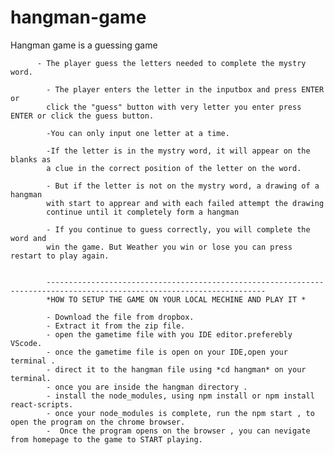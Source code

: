# hangman-game
Hangman game is a guessing game

          - The player guess the letters needed to complete the mystry word.
          
            - The player enters the letter in the inputbox and press ENTER or
            click the "guess" button with very letter you enter press ENTER or click the guess button.
            
            -You can only input one letter at a time.
        
            -If the letter is in the mystry word, it will appear on the blanks as
            a clue in the correct position of the letter on the word.
        
            - But if the letter is not on the mystry word, a drawing of a hangman
            with start to apprear and with each failed attempt the drawing
            continue until it completely form a hangman
          
            - If you continue to guess correctly, you will complete the word and
            win the game. But Weather you win or lose you can press restart to play again.


            -----------------------------------------------------------------------------------------------------------------------
            *HOW TO SETUP THE GAME ON YOUR LOCAL MECHINE AND PLAY IT *

            - Download the file from dropbox.
            - Extract it from the zip file.
            - open the gametime file with you IDE editor.preferebly VScode.
            - once the gametime file is open on your IDE,open your terminal .
            - direct it to the hangman file using *cd hangman* on your terminal.
            - once you are inside the hangman directory .
            - install the node_modules, using npm install or npm install react-scripts.
            - once your node_modules is complete, run the npm start , to open the program on the chrome browser.  
            -  Once the program opens on the browser , you can nevigate from homepage to the game to START playing.  

                  

